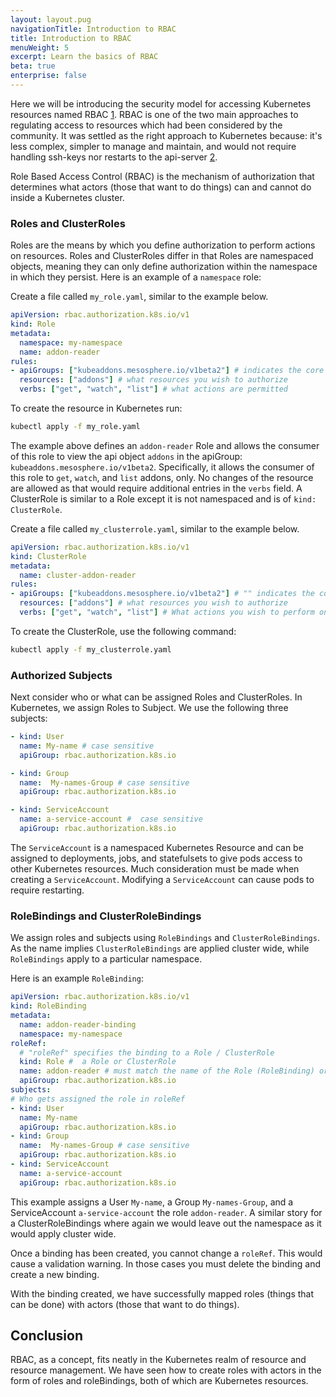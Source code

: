 ```yaml
---
layout: layout.pug
navigationTitle: Introduction to RBAC
title: Introduction to RBAC
menuWeight: 5
excerpt: Learn the basics of RBAC
beta: true
enterprise: false
---
```


<!-- markdownlint-disable MD004 MD007 MD025 MD030 -->

Here we will be introducing the security model for accessing Kubernetes resources named RBAC [1][1].
RBAC is one of the two main approaches to regulating access to resources which had been considered by the community.
It was settled as the right approach to Kubernetes because: it's less complex, simpler to manage and maintain, and would not require handling ssh-keys nor restarts to the api-server [2][2].

Role Based Access Control (RBAC) is the mechanism of authorization that determines what actors (those that want to do things) can and cannot do inside a Kubernetes cluster.

### Roles and ClusterRoles

Roles are the means by which you define authorization to perform actions on resources.
Roles and ClusterRoles differ in that Roles are namespaced objects, meaning they can only define authorization within the namespace in which they persist.
Here is an example of a `namespace` role:

Create a file called `my_role.yaml`, similar to the example below.

```yaml
apiVersion: rbac.authorization.k8s.io/v1
kind: Role
metadata:
  namespace: my-namespace
  name: addon-reader
rules:
- apiGroups: ["kubeaddons.mesosphere.io/v1beta2"] # indicates the core API group
  resources: ["addons"] # what resources you wish to authorize
  verbs: ["get", "watch", "list"] # what actions are permitted
```

To create the resource in Kubernetes run:

```bash
kubectl apply -f my_role.yaml
```

The example above defines an `addon-reader` Role and allows the consumer of this role to view the api object `addons` in the apiGroup: `kubeaddons.mesosphere.io/v1beta2`.
Specifically, it allows the consumer of this role to `get`, `watch`, and `list` addons, only.
No changes of the resource are allowed as that would require additional entries in the `verbs` field.
A ClusterRole is similar to a Role except it is not namespaced and is of `kind: ClusterRole`.

Create a file called `my_clusterrole.yaml`, similar to the example below.

```yaml
apiVersion: rbac.authorization.k8s.io/v1
kind: ClusterRole
metadata:
  name: cluster-addon-reader
rules:
- apiGroups: ["kubeaddons.mesosphere.io/v1beta2"] # "" indicates the core API group
  resources: ["addons"] # what resources you wish to authorize
  verbs: ["get", "watch", "list"] # What actions you wish to perform on them
```

To create the ClusterRole, use the following command:

```bash
kubectl apply -f my_clusterrole.yaml
```

### Authorized Subjects

Next consider who or what can be assigned Roles and ClusterRoles.
In Kubernetes, we assign Roles to Subject.
We use the following three subjects:

```yaml
- kind: User
  name: My-name # case sensitive
  apiGroup: rbac.authorization.k8s.io

- kind: Group
  name:  My-names-Group # case sensitive
  apiGroup: rbac.authorization.k8s.io

- kind: ServiceAccount
  name: a-service-account #  case sensitive
  apiGroup: rbac.authorization.k8s.io
```

The `ServiceAccount` is a namespaced Kubernetes Resource and can be assigned to deployments, jobs, and statefulsets to give pods access to other Kubernetes resources.
Much consideration must be made when creating a `ServiceAccount`.  Modifying a `ServiceAccount` can cause pods to require restarting.

### RoleBindings and ClusterRoleBindings

We assign roles and subjects using `RoleBindings` and `ClusterRoleBindings`.
As the name implies `ClusterRoleBindings` are applied cluster wide, while `RoleBindings` apply to a particular namespace.

Here is an example `RoleBinding`:

```yaml
apiVersion: rbac.authorization.k8s.io/v1
kind: RoleBinding
metadata:
  name: addon-reader-binding
  namespace: my-namespace
roleRef:
  # "roleRef" specifies the binding to a Role / ClusterRole
  kind: Role #  a Role or ClusterRole
  name: addon-reader # must match the name of the Role (RoleBinding) or ClusterRole (ClusterRoleBinding) this binds to
  apiGroup: rbac.authorization.k8s.io
subjects:
# Who gets assigned the role in roleRef
- kind: User
  name: My-name
  apiGroup: rbac.authorization.k8s.io
- kind: Group
  name:  My-names-Group # case sensitive
  apiGroup: rbac.authorization.k8s.io
- kind: ServiceAccount
  name: a-service-account
  apiGroup: rbac.authorization.k8s.io
```

This example assigns a User `My-name`, a Group `My-names-Group`, and a ServiceAccount `a-service-account` the role `addon-reader`.
A similar story for a ClusterRoleBindings where again we would leave out the namespace as it would apply cluster wide.

Once a binding has been created, you cannot change a `roleRef`. This would cause a validation warning.
In those cases you must delete the binding and create a new binding.

With the binding created, we have successfully mapped roles (things that can be done) with actors (those that want to do things).

## Conclusion

RBAC, as a concept, fits neatly in the Kubernetes realm of resource and resource management.
We have seen how to create roles with actors in the form of roles and roleBindings, both of which are Kubernetes resources.

[1]: https://kubernetes.io/docs/reference/access-authn-authz/rbac/
[2]: https://kubernetes.io/blog/2017/04/rbac-support-in-kubernetes/
